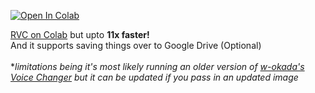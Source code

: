[![Open In Colab](https://colab.research.google.com/assets/colab-badge.svg)](https://colab.research.google.com/github/Ran-Mewo/voice-changer/blob/main/Voice_Changer.ipynb)


[RVC on Colab](https://colab.research.google.com/github/w-okada/voice-changer/blob/master/Realtime_Voice_Changer_on_Colab.ipynb) but upto **11x faster!** <br>And it supports saving things over to Google Drive (Optional)<br><br>
**limitations being it's most likely running an older version of [w-okada's Voice Changer](https://github.com/w-okada/voice-changer) but it can be updated if you pass in an updated image*
